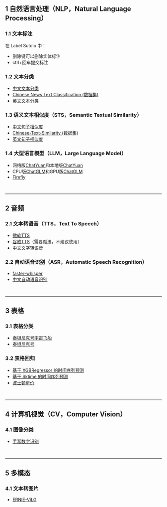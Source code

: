 ## 1 自然语言处理（NLP，Natural Language Processing）
### 1.1 文本标注
在 Label Sutdio 中：
- 删除键可以删除实体标注   
- ctrl+回车提交标注

### 1.2 文本分类
- [中文文本分类](https://www.kaggle.com/code/tiansztianszs/chinese-text-classification)
- [Chinese News Text Classification (数据集)](https://www.kaggle.com/datasets/noxmoon/chinese-official-daily-news-since-2016)
- [英文文本分类](https://www.kaggle.com/code/tiansztianszs/english-text-classification)

### 1.3 语义文本相似度（STS，Semantic Textual Similarity）
- [中文句子相似度](https://www.kaggle.com/code/tiansztianszs/chinese-sentence-similarity)
- [Chinese-Text-Similarity (数据集)](https://github.com/tiansztiansz/Chinese-Text-Similarity)
- [英文句子相似度](https://www.kaggle.com/code/tiansztianszs/english-sentence-similarity)

### 1.4 大型语言模型（LLM，Large Language Model）
- 网络版[ChatYuan](https://www.kaggle.com/code/tiansztianszs/chatyuan)和本地版[ChatYuan](https://github.com/tiansztiansz/voice-assistant/blob/main/chatyuan.py)
- CPU版[ChatGLM](https://www.kaggle.com/code/tiansztianszs/chatglm-6b-on-cpu)和GPU版[ChatGLM](https://www.kaggle.com/code/tiansztianszs/chatglm-on-gpu)
- [Firefly](https://www.kaggle.com/code/tiansztianszs/firefly)
<br>

***

## 2 音频
### 2.1 文本转语音（TTS，Text To Speech）
- [微软TTS](https://www.kaggle.com/code/tiansztianszs/azure-chinese-tts)
- [谷歌TTS](https://www.kaggle.com/code/tiansztianszs/google-tts)（需要魔法，不建议使用）
- [中文文字转语音](https://www.kaggle.com/code/tiansztianszs/chinese-text-to-speech)

### 2.2 自动语音识别（ASR，Automatic Speech Recognition）
- [faster-whisper](https://github.com/guillaumekln/faster-whisper)
- [中文自动语音识别](https://www.kaggle.com/code/tiansztianszs/chinese-automatic-speech-recognition)

<br>

***
## 3 表格
### 3.1 表格分类
- [泰坦尼克号宇宙飞船](https://www.kaggle.com/code/tiansztianszs/spaceship-titanic-learning)
- [泰坦尼克号](https://www.kaggle.com/code/tiansztianszs/my-titanic)
### 3.2 表格回归
- [基于 XGBRegressor 的时间序列预测](https://www.kaggle.com/code/tiansztianszs/predict-future-sales)
- [基于 Sktime 的时间序列预测](https://www.kaggle.com/code/tiansztianszs/store-sales)
- [波士顿房价](https://www.kaggle.com/code/tiansztianszs/house-price)

<br>

***
## 4 计算机视觉（CV，Computer Vision）
### 4.1 图像分类
- [手写数字识别](https://www.kaggle.com/code/tiansztianszs/digit-recognizer)

<br>

***

## 5 多模态
### 4.1 文本转图片
- [ERNIE-ViLG](https://huggingface.co/spaces/PaddlePaddle/ERNIE-ViLG)
